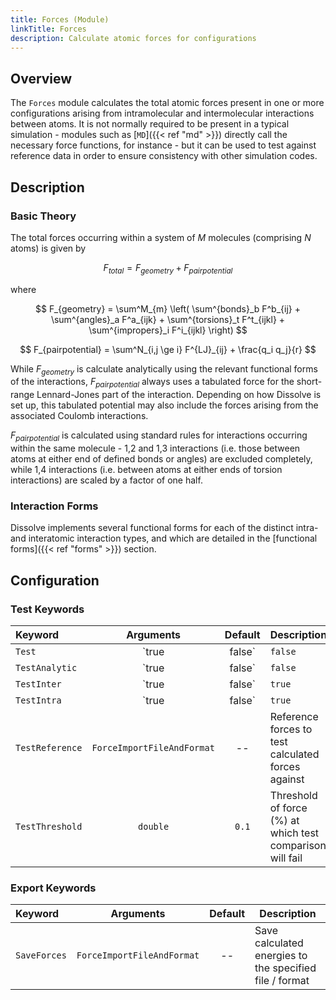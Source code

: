 ```yaml
---
title: Forces (Module)
linkTitle: Forces
description: Calculate atomic forces for configurations
---
```


## Overview

The `Forces` module calculates the total atomic forces present in one or more configurations arising from intramolecular and intermolecular interactions between atoms. It is not normally required to be present in a typical simulation - modules such as [`MD`]({{< ref "md" >}}) directly call the necessary force functions, for instance - but it can be used to test against reference data in order to ensure consistency with other simulation codes.

## Description

### Basic Theory

The total forces occurring within a system of $M$ molecules (comprising $N$ atoms) is given by

$$ F_{total} = F_{geometry} + F_{pairpotential} $$

where

$$ F_{geometry} = \sum^M_{m} \left( \sum^{bonds}_b F^b_{ij} + \sum^{angles}_a F^a_{ijk} + \sum^{torsions}_t F^t_{ijkl} + \sum^{impropers}_i F^i_{ijkl} \right) $$

$$ F_{pairpotential} = \sum^N_{i,j \ge i} F^{LJ}_{ij} + \frac{q_i q_j}{r} $$

While $F_{geometry}$ is calculate analytically using the relevant functional forms of the interactions, $F_{pairpotential}$ always uses a tabulated force for the short-range Lennard-Jones part of the interaction. Depending on how Dissolve is set up, this tabulated potential may also include the forces arising from the associated Coulomb interactions.

$F_{pairpotential}$ is calculated using standard rules for interactions occurring within the same molecule - 1,2 and 1,3 interactions (i.e. those between atoms at either end of defined bonds or angles) are excluded completely, while 1,4 interactions (i.e. between atoms at either ends of torsion interactions) are scaled by a factor of one half.

### Interaction Forms

Dissolve implements several functional forms for each of the distinct intra- and interatomic interaction types, and which are detailed in the [functional forms]({{< ref "forms" >}}) section.

## Configuration

### Test Keywords
|Keyword|Arguments|Default|Description|
|:------|:-------:|:-----:|-----------|
|`Test`|`true|false`|`false`|Test parallel force routines against basic serial versions and supplied reference values (if provided)|
|`TestAnalytic`|`true|false`|`false`|Use analytic interatomic energies rather than (production) tabulated potentials for tests|
|`TestInter`|`true|false`|`true`|Include interatomic forces in test|
|`TestIntra`|`true|false`|`true`|Include intramolecular forces in test|
|`TestReference`|`ForceImportFileAndFormat`|--|Reference forces to test calculated forces against|
|`TestThreshold`|`double`|`0.1`|Threshold of force (%) at which test comparison will fail|

### Export Keywords
|Keyword|Arguments|Default|Description|
|:------|:-------:|:-----:|-----------|
|`SaveForces`|`ForceImportFileAndFormat`|--|Save calculated energies to the specified file / format|
